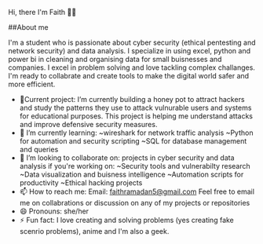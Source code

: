 Hi, there I'm Faith 👋👾

##About me 

I'm a student who is passionate about cyber security (ethical pentesting and network security) and data analysis. I specialize in using excel, python and power bi in cleaning and organising data for small buisnesses and companies. I excel in problem solving and love tackling complex challanges.
I'm ready to collabrate and create tools to make the digital world safer and more efficient.


- 🔭Current project: I’m currently building a honey pot to attract hackers and study the patterns they use to attack vulnurable users and systems for educational purposes. This project is helping me understand attacks and improve defensive security measures.
- 🌱 I’m currently learning:
  ~wireshark for network traffic analysis
  ~Python for automation and security scripting
  ~SQL for database management and queries
- 👯 I’m looking to collaborate on: projects in cyber security and data analysis if you're working on:
  ~Security tools and vulnerabilty research
  ~Data visualization and buisness intelligence
  ~Automation scripts for productivity
  ~Ethical hacking projects
- 📫 How to reach me: Email: faithramadan5@gmail.com
  Feel free to email me on collabrations or discussion on any of my projects or repositories
- 😄 Pronouns: she/her
- ⚡ Fun fact: I love creating and solving problems (yes creating fake scenrio problems), anime and I'm also a geek. 
